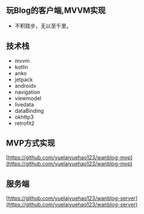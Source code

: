 ## 玩Blog的客户端,MVVM实现
- 不积跬步，无以至千里。

## 技术栈
- mvvm
- kotlin
- anko
- jetpack
- androidx
- navigation
- viewmodel
- livedata
- dataBinding
- okhttp3
- retrofit2

## MVP方式实现 
[https://github.com/yuelaiyuehao123/wanblog-mvp](https://github.com/yuelaiyuehao123/wanblog-mvp)

## 服务端 
[https://github.com/yuelaiyuehao123/wanblog-server](https://github.com/yuelaiyuehao123/wanblog-server)
